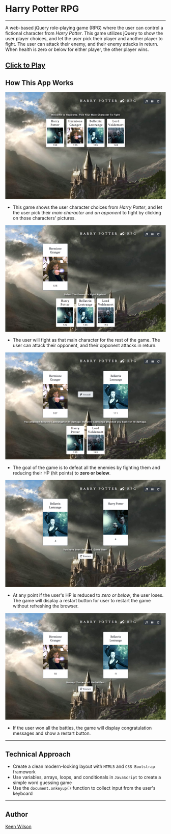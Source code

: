 # Harry Potter RPG

---
A web-based jQuery role-playing game (RPG) where the user can control a fictional character from *Harry Potter*. This  game utilizes jQuery to show the user player choices, and let the user pick their player and another player to fight. The user can attack their enemy, and their enemy attacks in return. When health is zero or below for either player, the other player wins.

 [Click to Play](https://keenwilson.github.io/unit-4-game/ "Harry Potter RPG")
---
## How This App Works

![Welcome the user and show character choices](./assets/screenshots/screenshot-welcome.png)
* This  game shows the user character choices from *Harry Potter*, and let the user pick their *main character* and *an opponent* to fight by clicking on those characters' pictures.

![Select your main character](./assets/screenshots/screenshot-yourcharacter.png)
* The user will fight as that main character for the rest of the game. The user can attack their opponent, and their opponent attacks in return.

![Show remaining HP](./assets/screenshots/screenshot-displayhp.png)
* The goal of the game is to defeat all the enemies by fighting them and reducing their HP (hit points) to **zero or below**. 

![The user was defeated](./assets/screenshots/screenshot-youloserestart.png)
* At any point if the user's HP is reduced to *zero or below*, the user loses. The game will display a restart button for user to restart the game without refreshing the browser.

![The user won!](./assets/screenshots/screenshot-youwon.png)
* If the user won all the battles, the game will display congratulation messages and show a restart button.

---
## Technical Approach
* Create a clean modern-looking layout with `HTML5` and `CSS Bootstrap` framework
* Use variables, arrays, loops, and conditionals in `JavaScript` to create a simple word guessing game
* Use the `document.onkeyup()` function to collect input from the user's keyboard

---
## Author

[Keen Wilson](https://github.com/keenwilson/keenwilson.github.io "Keen Wilson's Portfolio")


